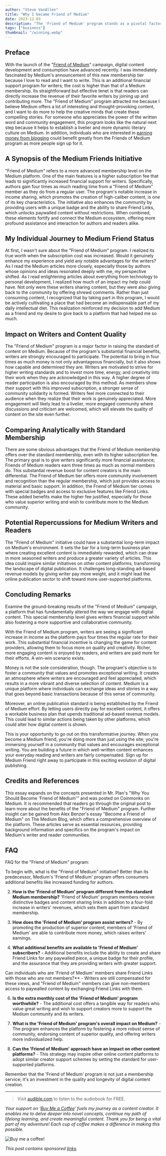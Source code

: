 ```yaml
---
author: "Steve VanAllen"
title: "Why I became Friend of Medium"
date: 2023-12-03
description: "The 'Friend of Medium' program stands as a pivotal factor in enhancing the quality of content on Medium."
tags: ["business"]
thumbnail: "/winning.webp"
---
```


## Preface

With the launch of the "[Friend of Medium](https://blog.medium.com/become-a-friend-of-medium-dd2fa7bf16c3)" campaign, digital content development and consumption have advanced recently. I was immediately fascinated by Medium's announcement of this new membership tier because I love to read and I want to write. This is an additional financial support program for writers; the cost is higher than that of a Medium membership. Its straightforward but effective tenet is that readers can directly increase the revenue of their favorite writers by joining up and contributing more. The "Friend of Medium" program attracted me because I believe Medium offers a lot of interesting and thought-provoking content, and I want to do more to help the creative minds that create these compelling stories. For someone who appreciates the power of the written word and community engagement, this program looks like the natural next step because it helps to establish a livelier and more dynamic literary culture on Medium.  In addition, individuals who are interested in [earning money from blogging](https://wlr.link/profit-blog) could benefit greatly from the Friends of Medium program as more people sign up for it. 

## A Synopsis of the Medium Friends Initiative

"Friend of Medium" refers to a more advanced membership level on the Medium platform. One of the main features is a higher subscription fee that leads to significantly increased financial support for writers. Specifically, authors gain four times as much reading time from a "Friend of Medium" member as they do from a regular user. The program's notable increase in income sharing, which promotes the creation of high-caliber content, is one of its key characteristics. The initiative also enhances the community by providing users with a unique badge and the ability to share Friend Links, which unlocks paywalled content without restrictions. When combined, these elements fortify and connect the Medium ecosystem, offering more profound assistance and interaction for authors and readers alike.

## My Individual Journey to Medium Friend Status

At first, I wasn't sure about the "Friend of Medium" program. I realized its true worth when the subscription cost was increased. Would it genuinely enhance my experience and yield any notable advantages for the writers? As I read the Medium articles more closely, especially those by authors whose opinions and ideas resonated deeply with me, my perspective shifted. As I read enlightening articles about everything from technology to personal development, I realized how much of an impact my help could have. Not only were these writers sharing content, but they were also giving back to the community by offering shrewd comments. Rather than just consuming content, I recognized that by taking part in this program, I would be actively cultivating a place that had become an indispensable part of my daily intellectual diet. This realization reinforced my decision to add Medium as a friend and my desire to give back to a platform that had helped me so much.

## Impact on Writers and Content Quality

The "Friend of Medium" program is a major factor in raising the standard of content on Medium. Because of the program's substantial financial benefits, writers are strongly encouraged to participate. The potential to bring in four times as much money is not only advantageous financially, but it also shows how capable and determined they are. Writers are motivated to strive for higher writing standards and to invest more time, energy, and creativity into their work when they are acknowledged in this way. A higher degree of reader participation is also encouraged by this method. As members show their support with this improved subscription, a stronger sense of community solidarity is formed. Writers feel more connected to their audience when they realize that their work is genuinely appreciated. More engagement will likely lead to a livelier, more engaged community where discussions and criticism are welcomed, which will elevate the quality of content on the site even further.

## Comparing Analytically with Standard Membership 

There are some obvious advantages that the Friend of Medium membership offers over the standard membership, even with its higher subscription fee. The primary goal is to give writers significantly more financial assistance; Friends of Medium readers earn three times as much as normal members do. This substantial revenue boost for content creators is the main differential. The Friend of Medium tier offers more community involvement and recognition than the regular membership, which just provides access to material and basic support. In addition, the Friend of Medium tier comes with special badges and access to exclusive features like Friend Links. These added benefits make the higher fee justified, especially for those who value superior writing and wish to contribute more to the Medium community.

## Potential Repercussions for Medium Writers and Readers

The "Friend of Medium" initiative could have a substantial long-term impact on Medium's environment. It sets the bar for a long-term business plan where creating excellent content is immediately rewarded, which can draw in more seasoned writers and produce a greater variety of articles. This idea could inspire similar initiatives on other content platforms, transforming the landscape of digital publication. It challenges long-standing ad-based revenue models by giving writer pay more weight, and it might lead the online publication sector to shift toward more user-supported platforms.

## Concluding Remarks

Examine the ground-breaking results of the "Friend of Medium" campaign, a platform that has fundamentally altered the way we engage with digital content. This special membership level gives writers financial support while also fostering a more supportive and collaborative community. 

With the Friend of Medium program, writers are seeing a significant increase in income as the platform pays four times the regular rate for their work. This substantial financial incentive is changing the game for content providers, allowing them to focus more on quality and creativity. Richer, more engaging content is enjoyed by readers, and writers are paid more for their efforts. A win-win scenario exists.

Money is not the sole consideration, though. The program's objective is to foster a community that values and promotes exceptional writing. It creates an atmosphere where writers are encouraged and feel appreciated, which results in a more vibrant and diverse selection of content. Medium is a unique platform where individuals can exchange ideas and stories in a way that goes beyond basic transactions because of this sense of community.

Moreover, an online publication standard is being established by the Friend of Medium effort. By letting users directly pay for excellent content, it offers a workable business plan that upends traditional ad-based revenue models. This could lead to similar actions being taken by other platforms, which could alter how digital content is shown.

This is your opportunity to go out on this transformative journey. When you become a Medium friend, you're doing more than just using the site; you're immersing yourself in a community that values and encourages exceptional writing. You are building a future in which well-written content enhances your everyday reading and writers are fairly compensated. Sign up for Medium Friend right away to participate in this exciting evolution of digital publishing.

## Credits and References

This essay expands on the concepts presented in Mr. Plan's "Why You Should Become 'Friend of Medium'" and was posted on Coinmonks on Medium. It is recommended that readers go through the original post to learn more about the benefits of the "Friend of Medium" program. Further insight can be gained from Alex Benzer's essay "Become a Friend of Medium" on The Medium Blog, which offers a comprehensive overview of the platform. These articles serve as essential resources, providing background information and specifics on the program's impact on Medium's writer and reader communities.

## FAQ

FAQ for the "Friend of Medium" program:

To begin with, what is the "Friend of Medium" initiative? Better than its predecessor, Medium's 'Friend of Medium' program offers consumers additional benefits like increased funding for authors.

2. **How is the 'Friend of Medium' program different from the standard Medium membership?** 'Friend of Medium' program members receive distinctive badges and content sharing links in addition to a four-fold increase in writers' revenues, which sets them apart from standard membership.

3. **How does the 'Friend of Medium' program assist writers?** - By promoting the production of superior content, members of 'Friend of Medium' are able to contribute more money, which raises writers' earnings.

4. **What additional benefits are available to 'Friend of Medium' subscribers?** - Additional benefits include the ability to create and share Friend Links for any paywalled piece, a unique badge for their profile, and the assurance that they are providing writers with greater support.

Can individuals who are 'Friend of Medium' members share Friend Links with those who are not members?** - Writers are still compensated for these views, and "Friend of Medium" members can give non-members access to paywalled content by exchanging Friend Links with them.

6. **Is the extra monthly cost of the 'Friend of Medium' program worthwhile?** - The additional cost offers a tangible way for readers who value great writing and wish to support creators more to support the Medium community and its writers.

7. **What is the 'Friend of Medium' program's overall impact on Medium?** - The program enhances the platform by fostering a more robust sense of community, endorsing content of superior quality, and offering writers more individualized help.

8. **Can the 'Friend of Medium' approach have an impact on other content platforms?** - This strategy may inspire other online content platforms to adopt similar creator support schemes by setting the standard for user-supported platforms.

Remember that the 'Friend of Medium' program is not just a membership service; it's an investment in the quality and longevity of digital content creation.

---

> Visit [audible.com](https://wlr.link/profit-blog) to listen to the audiobook for FREE.

*Your support on ‘[Buy Me a Coffee](https://wlr.link/buy-me-a-coffee)’ fuels my journey as a content creator. It enables me to delve deeper into novel concepts, continue my path of lifelong learning, and create meaningful content. Thank you for being a vital part of my adventure! Each cup of coffee makes a difference in making this possible.*

![Buy me a coffee!](/coffee.png)

*This post contains sponsored [links](https://wlr.link/m/bio).*